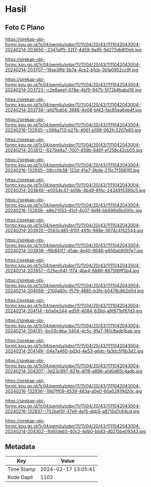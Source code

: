# Hasil

## Foto C Plano

https://sirekap-obj-formc.kpu.go.id/1c04/pemilu/pdpr/11/11/04/20/43/1111042043004-20240214-203650--2347aff5-32f7-4d59-8a85-5d272db8f0eb.jpg

https://sirekap-obj-formc.kpu.go.id/1c04/pemilu/pdpr/11/11/04/20/43/1111042043004-20240214-203707--19ae3ffd-5b7a-4ce2-b1cb-3b1a0952cc9f.jpg

https://sirekap-obj-formc.kpu.go.id/1c04/pemilu/pdpr/11/11/04/20/43/1111042043004-20240214-203723--c2e8aee1-078e-4bf9-9475-5f72b9babd16.jpg

https://sirekap-obj-formc.kpu.go.id/1c04/pemilu/pdpr/11/11/04/20/43/1111042043004-20240214-203739--afd7bd04-3986-4e08-bf43-fac85ea6eb4f.jpg

https://sirekap-obj-formc.kpu.go.id/1c04/pemilu/pdpr/11/11/04/20/43/1111042043004-20240216-132935--c566a713-e27b-4061-b198-062fc3207e83.jpg

https://sirekap-obj-formc.kpu.go.id/1c04/pemilu/pdpr/11/11/04/20/43/1111042043004-20240214-203812--6279d4a7-7001-459b-840f-ef258c42cb05.jpg

https://sirekap-obj-formc.kpu.go.id/1c04/pemilu/pdpr/11/11/04/20/43/1111042043004-20240216-132935--08cc0b38-122d-41e7-9bde-215c7f3581f0.jpg

https://sirekap-obj-formc.kpu.go.id/1c04/pemilu/pdpr/11/11/04/20/43/1111042043004-20240214-203846--e0054c47-b09b-4bd9-8f6c-2434915390c5.jpg

https://sirekap-obj-formc.kpu.go.id/1c04/pemilu/pdpr/11/11/04/20/43/1111042043004-20240216-132936--e8b21053-41cf-4c07-8df4-bb896d5b000c.jpg

https://sirekap-obj-formc.kpu.go.id/1c04/pemilu/pdpr/11/11/04/20/43/1111042043004-20240214-203920--0563cd85-810f-461b-988e-3674c4152544.jpg

https://sirekap-obj-formc.kpu.go.id/1c04/pemilu/pdpr/11/11/04/20/43/1111042043004-20240214-203938--f6b841f7-d5ab-4e40-8648-e856ab9097e7.jpg

https://sirekap-obj-formc.kpu.go.id/1c04/pemilu/pdpr/11/11/04/20/43/1111042043004-20240214-203957--025ec64f-1174-4be4-8886-8675f8fff5b4.jpg

https://sirekap-obj-formc.kpu.go.id/1c04/pemilu/pdpr/11/11/04/20/43/1111042043004-20240214-204058--2100a60c-f579-4885-b3fe-b0478c8b2d0d.jpg

https://sirekap-obj-formc.kpu.go.id/1c04/pemilu/pdpr/11/11/04/20/43/1111042043004-20240214-204114--b0a0e244-ed59-4084-826d-a9f871bf87d3.jpg

https://sirekap-obj-formc.kpu.go.id/1c04/pemilu/pdpr/11/11/04/20/43/1111042043004-20240214-204131--bc03c4ba-3404-4c5c-8fa7-f81c8adb1bab.jpg

https://sirekap-obj-formc.kpu.go.id/1c04/pemilu/pdpr/11/11/04/20/43/1111042043004-20240214-204149--04e7a460-bd3d-4e53-a6dc-fa3dc5f6b3d2.jpg

https://sirekap-obj-formc.kpu.go.id/1c04/pemilu/pdpr/11/11/04/20/43/1111042043004-20240214-204207--3d23c697-821e-4f18-a896-a1d0d65c4adb.jpg

https://sirekap-obj-formc.kpu.go.id/1c04/pemilu/pdpr/11/11/04/20/43/1111042043004-20240216-132936--19d7ff09-4539-483a-a5e0-60a02819d20c.jpg

https://sirekap-obj-formc.kpu.go.id/1c04/pemilu/pdpr/11/11/04/20/43/1111042043004-20240216-132937--702baf5f-37e9-4e15-abb5-a8715d7c64cd.jpg

https://sirekap-obj-formc.kpu.go.id/1c04/pemilu/pdpr/11/11/04/20/43/1111042043004-20240214-204302--fb60deb5-40c2-4db0-bb83-d0215be09343.jpg


## Metadata

| Key        | Value               |
| ---------- | ------------------- |
| Time Stamp | 2024-02-17 13:05:41 |
| Kode Dapil | 1102                |



